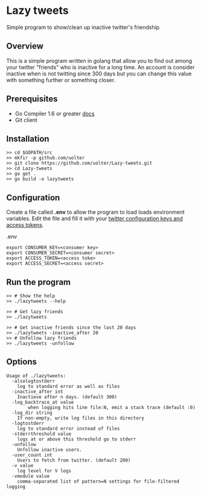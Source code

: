 # Lazy tweets

Simple program to show/clean up inactive twitter's friendship

## Overview 

This is a simple program written in golang that allow you to find out among your twitter "friends" who is inactive for a long time.
An account is consider inactive when is not twitting since 300 days but you can change this value with something further or something closer.

## Prerequisites

 - Go Compiler 1.6 or greater [docs](https://golang.org/)
 - Git client

## Installation

    >> cd $GOPATH/src
    >> mkfir -p github.com/uolter
    >> git clone https://github.com/uolter/Lazy-tweets.git
    >> cd Lazy-tweets
    >> go get .
    >> go build -o lazytweets

## Configuration

Create a file called **.env** to allow the program to load  loads environment variables.
Edit the file and fill it with your [twitter configuration keys and access tokens](https://apps.twitter.com/).

.env

    export CONSUMER_KEY=<consumer key>
    export CONSUMER_SECRET=<consumer secret>
    export ACCESS_TOKEN=<access toke>
    export ACCESS_SECRET=<access secret>

## Run the program

    >> # Show the help
    >> ./lazytweets --help
    
    >> # Get lazy friends
    >> ./lazytweets 
    
    >> # Get inactive friends since the last 20 days
    >> ./lazytweets -inactive_after 20
    >> # Unfollow lazy friends
    >> ./lazytweets -unfollow

## Options

	Usage of ./lazytweets:
	  -alsologtostderr
    	log to standard error as well as files
	  -inactive_after int
    	Inactieve after n days. (default 300)
	  -log_backtrace_at value
	    	when logging hits line file:N, emit a stack trace (default :0)
	  -log_dir string
    	If non-empty, write log files in this directory
	  -logtostderr
    	log to standard error instead of files
	  -stderrthreshold value
    	logs at or above this threshold go to stderr
	  -unfollow
    	Unfollow inactive users.
	  -user_count int
    	Users to fetch from twitter. (default 200)
	  -v value
    	log level for V logs
	  -vmodule value
    	comma-separated list of pattern=N settings for file-filtered logging
